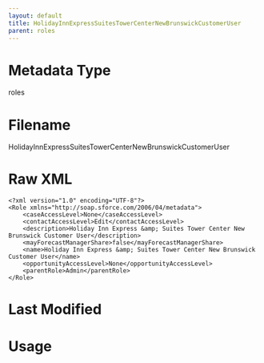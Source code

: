 ```yaml
---
layout: default
title: HolidayInnExpressSuitesTowerCenterNewBrunswickCustomerUser
parent: roles
---
```

# Metadata Type
roles


# Filename 
HolidayInnExpressSuitesTowerCenterNewBrunswickCustomerUser


# Raw XML
```
<?xml version="1.0" encoding="UTF-8"?>
<Role xmlns="http://soap.sforce.com/2006/04/metadata">
    <caseAccessLevel>None</caseAccessLevel>
    <contactAccessLevel>Edit</contactAccessLevel>
    <description>Holiday Inn Express &amp; Suites Tower Center New Brunswick Customer User</description>
    <mayForecastManagerShare>false</mayForecastManagerShare>
    <name>Holiday Inn Express &amp; Suites Tower Center New Brunswick Customer User</name>
    <opportunityAccessLevel>None</opportunityAccessLevel>
    <parentRole>Admin</parentRole>
</Role>
```


# Last Modified


# Usage
